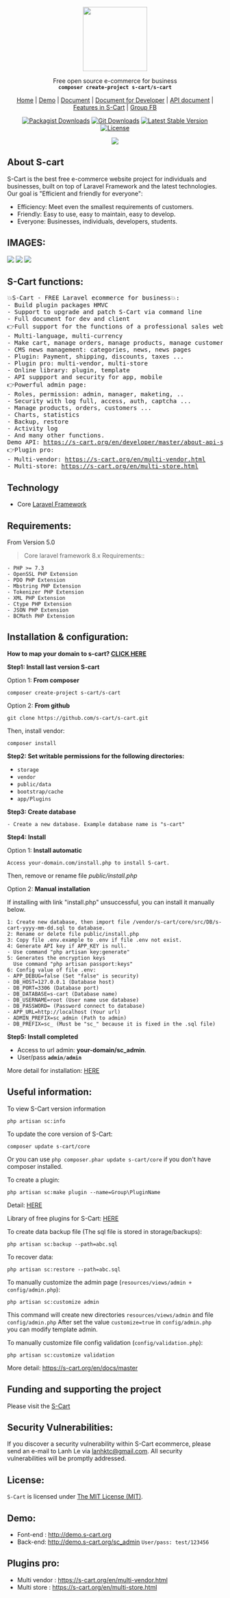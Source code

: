 <p align="center">
    <img src="https://s-cart.org/logo.png?v=4" width="150">
</p>
<p align="center">Free open source e-commerce for business<br>
    <code><b>composer create-project s-cart/s-cart</b></code></p>
<p align="center">
 <a href="https://s-cart.org">Home</a> | <a href="https://demo.s-cart.org">Demo</a> | <a href="https://s-cart.org/en/docs/master">Document</a>  | <a href="https://s-cart.org/en/developer/master">Document for Developer</a> | <a href="https://s-cart.org/en/developer/master/about-api-scart.html">API document</a> | <a href="https://s-cart.org/en/about.html">Features in S-Cart</a> | <a href="https://www.facebook.com/groups/scart.opensource">Group FB</a>
</p>

<p align="center">
<a href="https://packagist.org/packages/s-cart/s-cart"><img src="https://poser.pugx.org/s-cart/s-cart/d/total" alt="Packagist Downloads"></a>
<a href="https://github.com/s-cart/s-cart"><img src="https://img.shields.io/github/downloads/s-cart/s-cart/total" alt="Git Downloads"></a>
<a href="https://github.com/s-cart/s-cart/releases"><img src="https://poser.pugx.org/s-cart/s-cart/v/stable" alt="Latest Stable Version"></a>
<a href="https://github.com/s-cart/s-cart/blob/master/LICENSE"><img src="https://poser.pugx.org/s-cart/s-cart/license" alt="License"></a>
</p>

<p align="center">
    <a href="https://www.youtube.com/channel/UCR8kitefby3N6KvvawQVqdg"><img src="https://img.shields.io/youtube/channel/subscribers/UCR8kitefby3N6KvvawQVqdg?style=social"></a>
</p>

## About S-cart

S-Cart is the best free e-commerce website project for individuals and businesses, built on top of Laravel Framework and the latest technologies.
Our goal is "Efficient and friendly for everyone":

- Efficiency: Meet even the smallest requirements of customers.
- Friendly: Easy to use, easy to maintain, easy to develop.
- Everyone: Businesses, individuals, developers, students.

## IMAGES:

<img src="assets/images/Behaviour diagram.png">
<img src="https://s-cart.org/data/30/shop-list.jpg?v=1">
<img src="https://s-cart.org/data/30/admin-dashboard.jpg?v=1">

## S-Cart functions:

<pre>
💥S-Cart - FREE Laravel ecommerce for business💥:
- Build plugin packages HMVC
- Support to upgrade and patch S-Cart via command line
- Full document for dev and client
👉Full support for the functions of a professional sales website:
- Multi-language, multi-currency
- Make cart, manage orders, manage products, manage customers...
- CMS news management: categories, news, news pages
- Plugin: Payment, shipping, discounts, taxes ...
- Plugin pro: multi-vendor, multi-store
- Online library: plugin, template
- API suppport and security for app, mobile
👉Powerful admin page:
- Roles, permission: admin, manager, maketing, ..
- Security with log full, access, auth, captcha ...
- Manage products, orders, customers ...
- Charts, statistics
- Backup, restore
- Activity log
- And many other functions.
Demo API: <a href="https://s-cart.org/en/developer/master/about-api-scart.html">https://s-cart.org/en/developer/master/about-api-scart.html</a>
👉Plugin pro:
- Multi-vendor: <a href="https://s-cart.org/en/multi-vendor.html">https://s-cart.org/en/multi-vendor.html</a>
- Multi-store: <a href="https://s-cart.org/en/multi-store.html">https://s-cart.org/en/multi-store.html</a>
</pre>

## Technology

- Core <a href="https://laravel.com">Laravel Framework</a>

## Requirements:

From Version 5.0

> Core laravel framework 8.x Requirements::

```
- PHP >= 7.3
- OpenSSL PHP Extension
- PDO PHP Extension
- Mbstring PHP Extension
- Tokenizer PHP Extension
- XML PHP Extension
- Ctype PHP Extension
- JSON PHP Extension
- BCMath PHP Extension
```

## Installation & configuration:

<b>How to map your domain to s-cart? <a href="https://s-cart.org/en/docs/master/installation.html">CLICK HERE</a></b>

**Step1: Install last version S-cart**

Option 1: **From composer**

```
composer create-project s-cart/s-cart
```

Option 2: **From github**

```
git clone https://github.com/s-cart/s-cart.git
```

Then, install vendor:

```
composer install
```

**Step2: Set writable permissions for the following directories:**

- <code>storage</code>
- <code>vendor</code>
- <code>public/data</code>
- <code>bootstrap/cache</code>
- <code>app/Plugins</code>

**Step3: Create database**

```
- Create a new database. Example database name is "s-cart"
```

**Step4: Install**

Option 1: **Install automatic**

```
Access your-domain.com/install.php to install S-cart.
```

Then, remove or rename file _public/install.php_

Option 2: **Manual installation**

If installing with link "install.php" unsuccessful, you can install it manually below.

```
1: Create new database, then import file /vendor/s-cart/core/src/DB/s-cart-yyyy-mm-dd.sql to database.
2: Rename or delete file public/install.php
3: Copy file .env.example to .env if file .env not exist.
4: Generate API key if APP_KEY is null.
- Use command "php artisan key:generate"
5: Generates the encryption keys
  Use command "php artisan passport:keys"
6: Config value of file .env:
- APP_DEBUG=false (Set "false" is security)
- DB_HOST=127.0.0.1 (Database host)
- DB_PORT=3306 (Database port)
- DB_DATABASE=s-cart (Database name)
- DB_USERNAME=root (User name use database)
- DB_PASSWORD= (Password connect to database)
- APP_URL=http://localhost (Your url)
- ADMIN_PREFIX=sc_admin (Path to admin)
- DB_PREFIX=sc_ (Must be "sc_" because it is fixed in the .sql file)
```

**Step5: Install completed**

- Access to url admin: <b>your-domain/sc_admin</b>.
- User/pass <code><b>admin</b>/<b>admin</b></code>

More detail for installation: <a href="https://s-cart.org/en/docs/master/installation.html">HERE</a>

## Useful information:

To view S-Cart version information

`php artisan sc:info`

To update the core version of S-Cart:

`composer update s-cart/core`

Or you can use `php composer.phar update s-cart/core` if you don't have composer installed.

To create a plugin:

`php artisan sc:make plugin --name=Group\PluginName`

Detail: <a href="https://s-cart.org/en/docs/master/how-to-install-module-extension.html">HERE</a>

Library of free plugins for S-Cart: <a href="https://s-cart.org/en/plugin.html">HERE</a>

To create data backup file (The sql file is stored in storage/backups):

`php artisan sc:backup --path=abc.sql`

To recover data:

`php artisan sc:restore --path=abc.sql`

To manually customize the admin page (<code>resources/views/admin + config/admin.php</code>):

`php artisan sc:customize admin`

This command will create new directories `resources/views/admin` and file `config/admin.php`
After set the value `customize=true` in `config/admin.php` you can modify template admin.

To manually customize file config validation (<code>config/validation.php</code>):

`php artisan sc:customize validation`

More detail: https://s-cart.org/en/docs/master

## Funding and supporting the project

Please visit the <a href="https://s-cart.org/en/license.html" target="_blank">S-Cart</a>

## Security Vulnerabilities:

If you discover a security vulnerability within S-Cart ecommerce, please send an e-mail to Lanh Le via lanhktc@gmail.com. All security vulnerabilities will be promptly addressed.

## License:

`S-Cart` is licensed under [The MIT License (MIT)](LICENSE).

## Demo:

- Font-end : http://demo.s-cart.org
- Back-end: http://demo.s-cart.org/sc_admin <code>User/pass: test/123456</code>

## Plugins pro:

- Multi vendor : https://s-cart.org/en/multi-vendor.html
- Multi store : https://s-cart.org/en/multi-store.html

